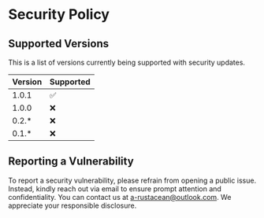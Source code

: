 # Security Policy

## Supported Versions

This is a list of versions currently being supported with security updates.

| Version | Supported          |
| ------- | ------------------ |
| 1.0.1   | :white_check_mark: |
| 1.0.0   | :x:                |
| 0.2.\*  | :x:                |
| 0.1.\*  | :x:                |

## Reporting a Vulnerability

To report a security vulnerability, please refrain from opening a public issue.
Instead, kindly reach out via email to ensure prompt attention and confidentiality.
You can contact us at [a-rustacean@outlook.com](mailto:a-rustacean@outlook.com).
We appreciate your responsible disclosure.
